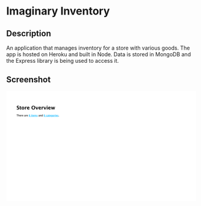 # Imaginary Inventory
## Description
An application that manages inventory for a store with various goods. The app is hosted on Heroku and built in Node. Data is stored in MongoDB and the Express library is being used to access it.
## Screenshot
![screenshot](readme.png)
